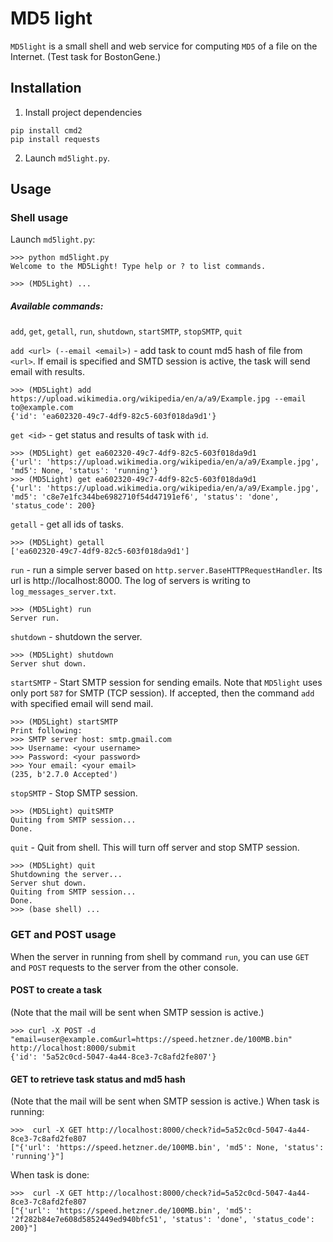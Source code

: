 # MD5 light
`MD5light` is a small shell and web service for computing `MD5` of a file on the Internet.
(Test task for BostonGene.)

## Installation
1. Install project dependencies 
```shell
pip install cmd2
pip install requests
```

2. Launch `md5light.py`.

## Usage
### Shell usage
Launch `md5light.py`:
```shell
>>> python md5light.py
Welcome to the MD5Light! Type help or ? to list commands.

>>> (MD5Light) ...
```

##### Available commands:
`add`, `get`, `getall`, `run`, `shutdown`, `startSMTP`, `stopSMTP`, `quit`

`add <url> (--email <email>)`  - add task to count md5 hash of file from `<url>`. If email is specified and SMTD session is active, the task will send email with results. 
```shell
>>> (MD5Light) add https://upload.wikimedia.org/wikipedia/en/a/a9/Example.jpg --email to@example.com
{'id': 'ea602320-49c7-4df9-82c5-603f018da9d1'}
```

`get <id>`  - get status and results of task with `id`.
```shell
>>> (MD5Light) get ea602320-49c7-4df9-82c5-603f018da9d1
{'url': 'https://upload.wikimedia.org/wikipedia/en/a/a9/Example.jpg', 'md5': None, 'status': 'running'}
>>> (MD5Light) get ea602320-49c7-4df9-82c5-603f018da9d1
{'url': 'https://upload.wikimedia.org/wikipedia/en/a/a9/Example.jpg', 'md5': 'c8e7e1fc344be6982710f54d47191ef6', 'status': 'done', 'status_code': 200}
```

`getall`  - get all ids of tasks.
```shell
>>> (MD5Light) getall
['ea602320-49c7-4df9-82c5-603f018da9d1']
```

`run`  - run a simple server based on `http.server.BaseHTTPRequestHandler`. Its url is http://localhost:8000. The log of servers is writing to `log_messages_server.txt`.
```shell
>>> (MD5Light) run
Server run.
```

`shutdown`  - shutdown the server.
```shell
>>> (MD5Light) shutdown
Server shut down.
```

`startSMTP` - Start SMTP session for sending emails. Note that `MD5light` uses only port `587` for SMTP (TCP session). If accepted, then the command `add` with specified email will send mail.
```shell
>>> (MD5Light) startSMTP
Print following:
>>> SMTP server host: smtp.gmail.com
>>> Username: <your username>
>>> Password: <your password>
>>> Your email: <your email>
(235, b'2.7.0 Accepted')
```

`stopSMTP` - Stop SMTP session.
```shell
>>> (MD5Light) quitSMTP
Quiting from SMTP session...
Done.
```

`quit` - Quit from shell. This will turn off server and stop SMTP session.
```shell
>>> (MD5Light) quit
Shutdowning the server...
Server shut down.
Quiting from SMTP session...
Done.
>>> (base shell) ...
```

### GET and POST usage
When the server in running from shell by command `run`, you can use `GET` and `POST` requests to the server from the other console.

#### POST to create a task
(Note that the mail will be sent when SMTP session is active.)
```shell
>>> curl -X POST -d "email=user@example.com&url=https://speed.hetzner.de/100MB.bin" http://localhost:8000/submit
{'id': '5a52c0cd-5047-4a44-8ce3-7c8afd2fe807'}
```

#### GET to retrieve task status and md5 hash
(Note that the mail will be sent when SMTP session is active.)
When task is running:
```shell
>>>  curl -X GET http://localhost:8000/check?id=5a52c0cd-5047-4a44-8ce3-7c8afd2fe807
["{'url': 'https://speed.hetzner.de/100MB.bin', 'md5': None, 'status': 'running'}"]
```
When task is done:
```shell
>>>  curl -X GET http://localhost:8000/check?id=5a52c0cd-5047-4a44-8ce3-7c8afd2fe807
["{'url': 'https://speed.hetzner.de/100MB.bin', 'md5': '2f282b84e7e608d5852449ed940bfc51', 'status': 'done', 'status_code': 200}"]
```